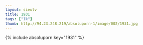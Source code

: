 ```yaml
--- 
layout: sieutv
title: 1931
tags: ["1k"]
thumb: http://94.23.248.219/absoluporn-1/image/002/1931.jpg
---
```

{% include absoluporn key="1931" %} 
